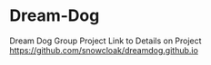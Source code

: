 # Dream-Dog
Dream Dog Group Project
Link to Details on Project
https://github.com/snowcloak/dreamdog.github.io
